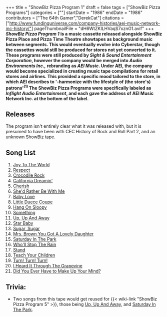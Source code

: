 +++
title = "ShowBiz Pizza Program 1"
draft = false
tags = ["ShowBiz Pizza Programs"]
categories = [""]
startDate = "1986"
endDate = "1986"
contributors = ["The 64th Gamer","DerekCat"]
citations = ["http://www.fundinguniverse.com/company-histories/aei-music-network-inc-history/"]
pageThumbnailFile = "dH6WtZKILHVaqS7xznG1.avif"
+++
***ShowBiz Pizza Program 1* is a music cassette released alongside ShowBiz Pizza Place and Pizza Time Theatre showtapes as background music between segments. This would eventually evolve into Cyberstar, though the cassettes would still be produced for stores not yet converted to it.
These programs were still produced by *Sight & Sound Entertainment Corporation*, however the company would be merged into *Audio Environments Inc.,* rebranding as *AEI Music*. Under AEI, the company would become specialized in creating music tape compilations for retail stores and airlines. This provided a specific mood tailored to the store, in which AEI describes to '-harmonize with the lifestyle of (the store's) patrons'<sup>(1)</sup> The ShowBiz Pizza Programs were specifically labeled as *Inflight Audio Entertainment*, and each gave the address of AEI Music Network Inc. at the bottom of the label.**

## Releases

The program isn't entirely clear what it was released with, but it is presumed to have been with CEC History of Rock and Roll Part 2, and an unknown ShowBiz tape.

## Song List

1.  [Joy To The World](https://en.wikipedia.org/wiki/Joy_to_the_World_(Three_Dog_Night_song))
2.  [Respect](https://en.wikipedia.org/wiki/I_Never_Loved_a_Man_the_Way_I_Love_You)
3.  [Crocodile Rock](https://en.wikipedia.org/wiki/Crocodile_Rock)
4.  [California Dreamin'](https://en.wikipedia.org/wiki/California_Dreamin%27)
5.  [Cherish](https://en.wikipedia.org/wiki/Cherish_(The_Association_song))
6.  [She'd Rather Be With Me](https://en.wikipedia.org/wiki/She%27d_Rather_Be_with_Me)
7.  [Baby Love](https://en.wikipedia.org/wiki/Baby_Love)
8.  [Little Duece Coupe](https://en.wikipedia.org/wiki/Little_Deuce_Coupe)
9.  [Hang On Sloopy](https://en.wikipedia.org/wiki/Hang_On_Sloopy_(album))
10. [Something](https://en.wikipedia.org/wiki/Something_(Beatles_song))
11. [Up, Up And Away](https://en.wikipedia.org/wiki/Up,_Up_and_Away_(song))
12. [Star Baby](https://en.wikipedia.org/wiki/Star_Baby)
13. [Sugar, Sugar](https://en.wikipedia.org/wiki/Sugar,_Sugar)
14. [Mrs. Brown You Got A Lovely Daughter](https://en.wikipedia.org/wiki/Mrs._Brown,_You%27ve_Got_a_Lovely_Daughter)
15. [Saturday In The Park](https://en.wikipedia.org/wiki/Saturday_in_the_Park)
16. [Who'll Stop The Rain](https://en.wikipedia.org/wiki/Who%27ll_Stop_the_Rain_(song))
17. [Stand](https://en.wikipedia.org/wiki/Stand!_(song))
18. [Teach Your Children](https://en.wikipedia.org/wiki/Teach_Your_Children)
19. [Turn! Turn! Turn!](https://en.wikipedia.org/wiki/Turn!_Turn!_Turn!_(album))
20. [I Heard It Through The Grapevine](https://en.wikipedia.org/wiki/In_the_Groove_(Marvin_Gaye_album))
21. [Did You Ever Have to Make Up Your Mind?](https://en.wikipedia.org/wiki/Did_You_Ever_Have_to_Make_Up_Your_Mind%3F)

## Trivia:

- Two songs from this tape would get reused for {{< wiki-link "ShowBiz Pizza Program 5" >}}, those being [Up, Up And Away](https://en.wikipedia.org/wiki/Up,_Up_and_Away_(song)), and [Saturday In The Park](https://en.wikipedia.org/wiki/Saturday_in_the_Park).

